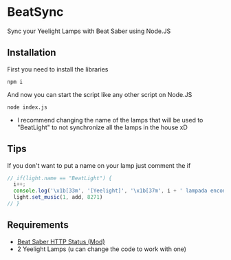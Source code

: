 # BeatSync

Sync your Yeelight Lamps with Beat Saber using  Node.JS

## Installation

First you need to install the libraries
```node
npm i
```

And now you can start the script like any other script on Node.JS
```node
node index.js
```

* I recommend changing the name of the lamps that will be used to "BeatLight" to not synchronize all the lamps in the house xD

## Tips

If you don't want to put a name on your lamp just comment the if
```javascript
// if(light.name == "BeatLight") {
  i++;
  console.log('\x1b[33m', '[Yeelight]', '\x1b[37m', i + ' lampada encontrada (' + light.name + ')');    
  light.set_music(1, add, 8271)
// }    
```

## Requirements

* [Beat Saber HTTP Status (Mod)](https://github.com/opl-/beatsaber-http-status)
* 2 Yeelight Lamps (u can change the code to work with one)
